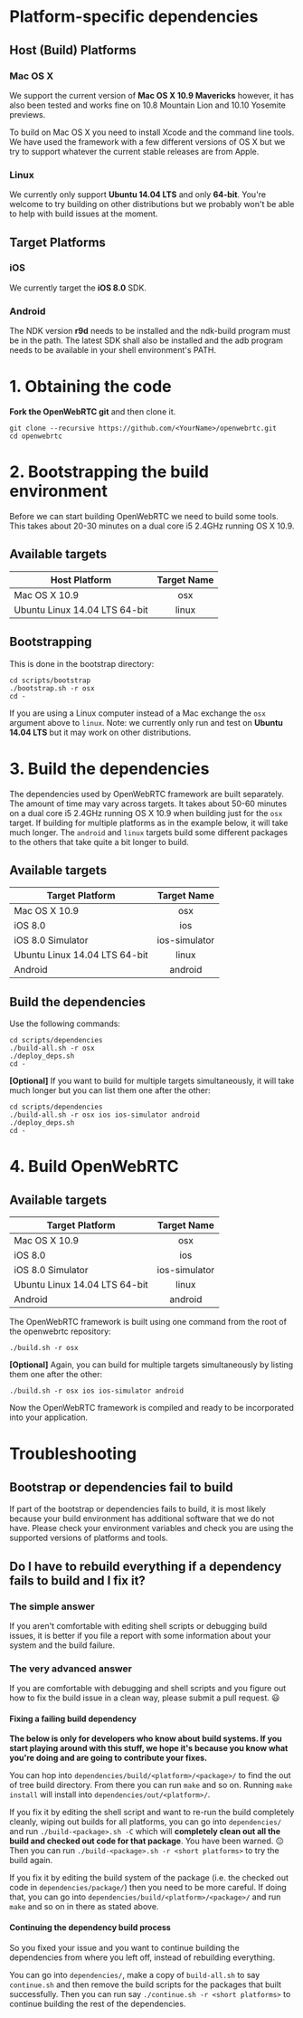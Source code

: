 # Platform-specific dependencies

## Host (Build) Platforms

### Mac OS X
We support the current version of **Mac OS X 10.9 Mavericks** however, it has also been tested and works fine on 10.8 Mountain Lion and 10.10 Yosemite previews.

To build on Mac OS X you need to install Xcode and the command line tools. We have used the framework with a few different versions of OS X but we try to support whatever the current stable releases are from Apple.

### Linux
We currently only support **Ubuntu 14.04 LTS** and only **64-bit**. You're welcome to try building on other distributions but we probably won't be able to help with build issues at the moment.

## Target Platforms

### iOS
We currently target the **iOS 8.0** SDK.

### Android
The NDK version **r9d** needs to be installed and the ndk-build program must be in the path. The latest SDK shall also be installed and the adb program needs to be available in your shell environment's PATH.

# 1. Obtaining the code

**Fork the OpenWebRTC git** and then clone it.
```
git clone --recursive https://github.com/<YourName>/openwebrtc.git
cd openwebrtc
```

# 2. Bootstrapping the build environment

Before we can start building OpenWebRTC we need to build some tools. This takes about 20-30 minutes on a dual core i5 2.4GHz running OS X 10.9.

## Available targets

Host Platform | Target Name
--- | :---:
Mac OS X 10.9 | osx
Ubuntu Linux 14.04 LTS 64-bit | linux

## Bootstrapping
This is done in the bootstrap directory:
```
cd scripts/bootstrap
./bootstrap.sh -r osx
cd -
```
If you are using a Linux computer instead of a Mac exchange the `osx` argument above to `linux`. Note: we currently only run and test on **Ubuntu 14.04 LTS** but it may work on other distributions.

# 3. Build the dependencies
The dependencies used by OpenWebRTC framework are built separately. The amount of time may vary across targets. It takes about 50-60 minutes on a dual core i5 2.4GHz running OS X 10.9 when building just for the `osx` target. If building for multiple platforms as in the example below, it will take much longer. The `android` and `linux` targets build some different packages to the others that take quite a bit longer to build.

## Available targets

Target Platform | Target Name
--- | :---:
Mac OS X 10.9 | osx
iOS 8.0 | ios
iOS 8.0 Simulator | ios-simulator
Ubuntu Linux 14.04 LTS 64-bit | linux
Android | android

## Build the dependencies

Use the following commands:
```
cd scripts/dependencies
./build-all.sh -r osx
./deploy_deps.sh
cd -
```

**[Optional]** If you want to build for multiple targets simultaneously, it will take much longer but you can list them one after the other:
```
cd scripts/dependencies
./build-all.sh -r osx ios ios-simulator android
./deploy_deps.sh
cd -
```

# 4. Build OpenWebRTC

## Available targets

Target Platform | Target Name
--- | :---:
Mac OS X 10.9 | osx
iOS 8.0 | ios
iOS 8.0 Simulator | ios-simulator
Ubuntu Linux 14.04 LTS 64-bit | linux
Android | android

The OpenWebRTC framework is built using one command from the root of the openwebrtc repository:
```
./build.sh -r osx
```

**[Optional]** Again, you can build for multiple targets simultaneously by listing them one after the other:
```
./build.sh -r osx ios ios-simulator android
```

Now the OpenWebRTC framework is compiled and ready to be incorporated into your application.

# Troubleshooting

## Bootstrap or dependencies fail to build

If part of the bootstrap or dependencies fails to build, it is most likely because your build environment has additional software that we do not have. Please check your environment variables and check you are using the supported versions of platforms and tools.

## Do I have to rebuild everything if a dependency fails to build and I fix it?

### The simple answer

If you aren't comfortable with editing shell scripts or debugging build issues, it is better if you file a report with some information about your system and the build failure.

### The very advanced answer

If you are comfortable with debugging and shell scripts and you figure out how to fix the build issue in a clean way, please submit a pull request. :smiley:

#### Fixing a failing build dependency
**The below is only for developers who know about build systems. If you start playing around with this stuff, we hope it's because you know what you're doing and are going to contribute your fixes.**

You can hop into `dependencies/build/<platform>/<package>/` to find the out of tree build directory. From there you can run `make` and so on. Running `make install` will install into `dependencies/out/<platform>/`.

If you fix it by editing the shell script and want to re-run the build completely cleanly, wiping out builds for all platforms, you can go into `dependencies/` and run `./build-<package>.sh -C` which will **completely clean out all the build and checked out code for that package**. You have been warned. :neutral_face: Then you can run `./build-<package>.sh -r <short platforms>` to try the build again.

If you fix it by editing the build system of the package (i.e. the checked out code in `dependencies/package/`) then you need to be more careful. If doing that, you can go into `dependencies/build/<platform>/<package>/` and run `make` and so on in there as stated above.

#### Continuing the dependency build process

So you fixed your issue and you want to continue building the dependencies from where you left off, instead of rebuilding everything.

You can go into `dependencies/`, make a copy of `build-all.sh` to say `continue.sh` and then remove the build scripts for the packages that built successfully. Then you can run say `./continue.sh -r <short platforms>` to continue building the rest of the dependencies.